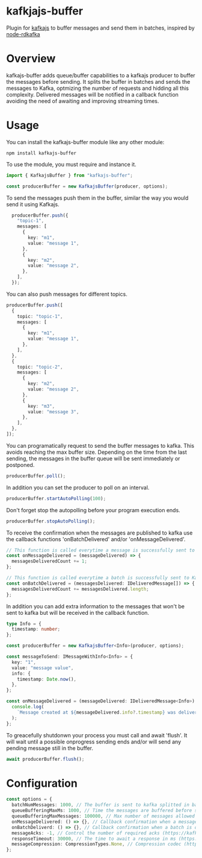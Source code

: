 # kafkjajs-buffer

Plugin for [kafkajs](https://github.com/tulios/kafkajs) to buffer messages and send them in batches, inspired by [node-rdkafka](https://github.com/Blizzard/node-rdkafka)

# Overview

kafkajs-buffer adds queue/buffer capabilities to a kafkajs producer to buffer the messages before sending. It splits the buffer in batches and sends the messages to Kafka, optmizing the number of requests and hidding all this complexity. Delivered messages will be notified in a callback function avoiding the need of awaiting and improving streaming times.

# Usage

You can install the kafkajs-buffer module like any other module:

```
npm install kafkajs-buffer
```

To use the module, you must require and instance it.

```typescript
import { KafkajsBuffer } from "kafkajs-buffer";
```

```typescript
const producerBuffer = new KafkajsBuffer(producer, options);
```

To send the messages push them in the buffer, similar the way you would send it using Kafkajs.

```typescript
  producerBuffer.push({
    "topic-1",
    messages: [
      {
        key: "m1",
        value: "message 1",
      },
      {
        key: "m2",
        value: "message 2",
      },
    ],
  });
```

You can also push messages for different topics.

```typescript
producerBuffer.push([
  {
    topic: "topic-1",
    messages: [
      {
        key: "m1",
        value: "message 1",
      },
    ],
  },
  {
    topic: "topic-2",
    messages: [
      {
        key: "m2",
        value: "message 2",
      },
      {
        key: "m3",
        value: "message 3",
      },
    ],
  },
]);
```

You can programatically request to send the buffer messages to kafka. This avoids reaching the max buffer size. Depending on the time from the last sending, the messages in the buffer queue will be sent immediately or postponed.

```typescript
producerBuffer.poll();
```

In addition you can set the producer to poll on an interval.

```typescript
producerBuffer.startAutoPolling(100);
```

Don't forget stop the autopolling before your program execution ends.

```typescript
producerBuffer.stopAutoPolling();
```

To receive the confirmation when the messages are published to kafka use the callback functions 'onBatchDelivered' and/or 'onMessageDelivered'.

```typescript
// This function is called everytime a message is successfully sent to Kafka
const onMessageDelivered = (messageDelivered) => {
  messagesDeliveredCount += 1;
};
```

```typescript
// This function is called everytime a batch is successfully sent to Kafka
const onBatchDelivered = (messagesDelivered: IDeliveredMessage[]) => {
  messagesDeliveredCount += messagesDelivered.length;
};
```

In addition you can add extra information to the messages that won't be sent to kafka but will be received in the callback function.

```typescript
type Info = {
  timestamp: number;
};

const producerBuffer = new KafkajsBuffer<Info>(producer, options);

const messageToSend: IMessageWithInfo<Info> = {
  key: "1",
  value: "message value",
  info: {
    timestamp: Date.now(),
  },
};

const onMessageDelivered = (messageDelivered: IDeliveredMessage<Info>) => {
  console.log(
    `Message created at ${messageDelivered.info?.timestamp} was delivered to kafka`
  );
};
```

To greacefully shutdonwn your process you must call and await 'flush'. It will wait until a possible onprogress sending ends and/or will send any pending message still in the buffer.

```typescript
await producerBuffer.flush();
```

# Configuration

```typescript
const options = {
  batchNumMessages: 1000, // The buffer is sent to kafka splitted in batches of this size.
  queueBufferingMaxMs: 1000, // Time the messages are buffered before sending. Polling actions will be trigger the sending after this time.
  queueBufferingMaxMessages: 100000, // Max number of messages allowed in the buffer. When more messages are pushed it will throw an error.
  onMessageDelivered: () => {}, // Callback confirmation when a message is delivered to kafka.
  onBatchDeliverd: () => {}, // Callback confirmation when a batch is delivered to kafka.
  messageAcks: -1, // Control the number of required acks (https://kafka.js.org/docs/producing)
  responseTimeout: 30000, // The time to await a response in ms (https://kafka.js.org/docs/producing)
  messageCompression: CompressionTypes.None, // Compression codec (https://kafka.js.org/docs/producing)
};
```
